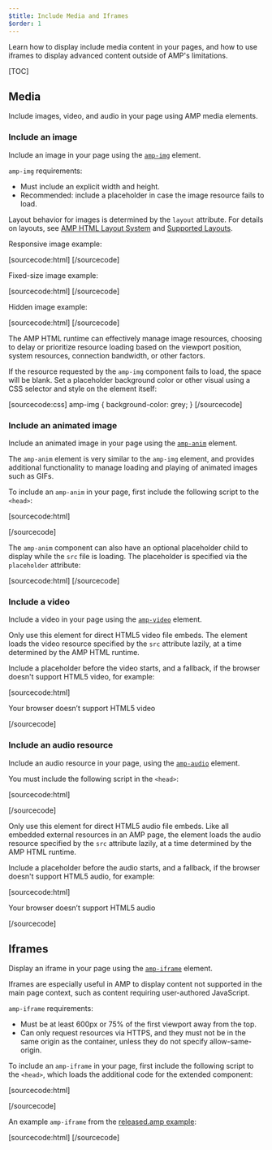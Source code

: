 ```yaml
---
$title: Include Media and Iframes
$order: 1
---
```


Learn how to display include media content in your pages, and how to use iframes
to display advanced content outside of AMP's limitations.

[TOC]

## Media

Include images, video, and audio in your page using AMP media elements.

### Include an image

Include an image in your page
using the [`amp-img`](/docs/reference/amp-img.html) element.

`amp-img` requirements:

* Must include an explicit width and height.
* Recommended: include a placeholder in case the image resource fails to load.

Layout behavior for images is determined by the `layout` attribute. For details
on layouts, see [AMP HTML Layout System](https://github.com/ampproject/amphtml/blob/master/spec/amp-html-layout.md)
and [Supported Layouts](https://www.ampproject.org/docs/guides/responsive/control_layout.html).

Responsive image example:

[sourcecode:html]
<amp-img src="responsive.jpg" width=527 height=193 layout="responsive"></amp-img>
[/sourcecode]

Fixed-size image example:

[sourcecode:html]
<amp-img id="img1" src="fixed.jpg" width=264 height=96></amp-img>
[/sourcecode]

Hidden image example:

[sourcecode:html]
<amp-img id="img2" src="hidden.jpg" width=527 height=193 layout="nodisplay"></amp-img>
[/sourcecode]

The AMP HTML runtime can effectively manage image resources,
choosing to delay or prioritize resource loading
based on the viewport position, system resources, connection bandwidth, or other factors.

If the resource requested by the `amp-img` component fails to load,
the space will be blank.
Set a placeholder background color or other visual
using a CSS selector and style on the element itself:

[sourcecode:css]
amp-img {
  background-color: grey;
}
[/sourcecode]

### Include an animated image

Include an animated image in your page
using the [`amp-anim`](/docs/reference/extended/amp-anim.html) element.

The `amp-anim` element is very similar to the `amp-img` element,
and provides additional functionality to manage loading and playing
of animated images such as GIFs.

To include an `amp-anim` in your page,
first include the following script to the `<head>`:

[sourcecode:html]
<script async custom-element="amp-anim" src="https://cdn.ampproject.org/v0/amp-anim-0.1.js"></script>
[/sourcecode]

The `amp-anim` component can also have an optional placeholder child
to display while the `src` file is loading.
The placeholder is specified via the `placeholder` attribute:

[sourcecode:html]
<amp-anim width=400 height=300 src="my-gif.gif">
  <amp-img placeholder width=400 height=300 src="my-gif-screencap.jpg">
  </amp-img>
</amp-anim>
[/sourcecode]

### Include a video

Include a video in your page
using the [`amp-video`](/docs/reference/amp-video.html) element.

Only use this element for direct HTML5 video file embeds.
The element loads the video resource specified by the `src` attribute lazily,
at a time determined by the AMP HTML runtime.

Include a placeholder before the video starts, and a fallback,
if the browser doesn't support HTML5 video, for example:

[sourcecode:html]
<amp-video width=400 height=300 src="https://yourhost.com/videos/myvideo.mp4"
    poster="myvideo-poster.jpg">
  <div fallback>
    <p>Your browser doesn’t support HTML5 video</p>
  </div>
</amp-video>
[/sourcecode]

### Include an audio resource

Include an audio resource in your page,
using the [`amp-audio`](/docs/reference/extended/amp-audio) element.

You must include the following script in the `<head>`:

[sourcecode:html]
<script async custom-element="amp-audio" src="https://cdn.ampproject.org/v0/amp-audio-0.1.js"></script>
[/sourcecode]

Only use this element for direct HTML5 audio file embeds.
Like all embedded external resources in an AMP page,
the element loads the audio resource specified by the `src` attribute lazily,
at a time determined by the AMP HTML runtime.

Include a placeholder before the audio starts, and a fallback,
if the browser doesn't support HTML5 audio, for example:

[sourcecode:html]
<amp-audio width=400 height=300 src="https://yourhost.com/audios/myaudio.mp3">
  <div fallback>
    <p>Your browser doesn’t support HTML5 audio</p>
  </div>
  <source type="audio/mpeg" src="foo.mp3">
  <source type="audio/ogg" src="foo.ogg">
</amp-audio>
[/sourcecode]

## Iframes

Display an iframe in your page using the
[`amp-iframe`](/docs/reference/extended/amp-iframe.html) element.

Iframes are especially useful in AMP to display content not supported in the
main page context, such as content requiring user-authored JavaScript.

`amp-iframe` requirements:

* Must be at least 600px or 75% of the first viewport away from the top.
* Can only request resources via HTTPS, and they must not be in the same origin
  as the container, unless they do not specify allow-same-origin.

To include an `amp-iframe` in your page,
first include the following script to the `<head>`, which loads the additional
code for the extended component:

[sourcecode:html]
<script async custom-element="amp-iframe" src="https://cdn.ampproject.org/v0/amp-iframe-0.1.js"></script>
[/sourcecode]

An example `amp-iframe` from the
[released.amp example](https://github.com/ampproject/amphtml/blob/master/examples/released.amp.html):

[sourcecode:html]
<amp-iframe width=300 height=300
    sandbox="allow-scripts allow-same-origin allow-popups allow-popups-to-escape-sandbox"
    layout="responsive"
    frameborder="0"
    src="https://www.google.com/maps/embed/v1/place?key=AIzaSyDG9YXIhKBhqclZizcSzJ0ROiE0qgVfwzI&q=Alameda,%20CA">
</amp-iframe>
[/sourcecode]
